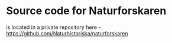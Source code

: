 # Source code for Naturforskaren
is located in a private repository here - https://github.com/Naturhistoriska/naturforskaren
